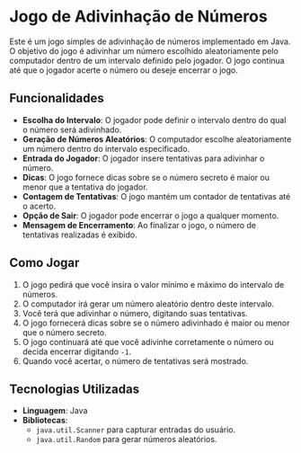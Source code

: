 # Jogo de Adivinhação de Números

Este é um jogo simples de adivinhação de números implementado em Java. O objetivo do jogo é adivinhar um número escolhido aleatoriamente pelo computador dentro de um intervalo definido pelo jogador. O jogo continua até que o jogador acerte o número ou deseje encerrar o jogo.

## Funcionalidades

- **Escolha do Intervalo**: O jogador pode definir o intervalo dentro do qual o número será adivinhado.
- **Geração de Números Aleatórios**: O computador escolhe aleatoriamente um número dentro do intervalo especificado.
- **Entrada do Jogador**: O jogador insere tentativas para adivinhar o número.
- **Dicas**: O jogo fornece dicas sobre se o número secreto é maior ou menor que a tentativa do jogador.
- **Contagem de Tentativas**: O jogo mantém um contador de tentativas até o acerto.
- **Opção de Sair**: O jogador pode encerrar o jogo a qualquer momento.
- **Mensagem de Encerramento**: Ao finalizar o jogo, o número de tentativas realizadas é exibido.

## Como Jogar

1. O jogo pedirá que você insira o valor mínimo e máximo do intervalo de números.
2. O computador irá gerar um número aleatório dentro deste intervalo.
3. Você terá que adivinhar o número, digitando suas tentativas.
4. O jogo fornecerá dicas sobre se o número adivinhado é maior ou menor que o número secreto.
5. O jogo continuará até que você adivinhe corretamente o número ou decida encerrar digitando `-1`.
6. Quando você acertar, o número de tentativas será mostrado.

## Tecnologias Utilizadas

- **Linguagem**: Java
- **Bibliotecas**: 
  - `java.util.Scanner` para capturar entradas do usuário.
  - `java.util.Random` para gerar números aleatórios.
